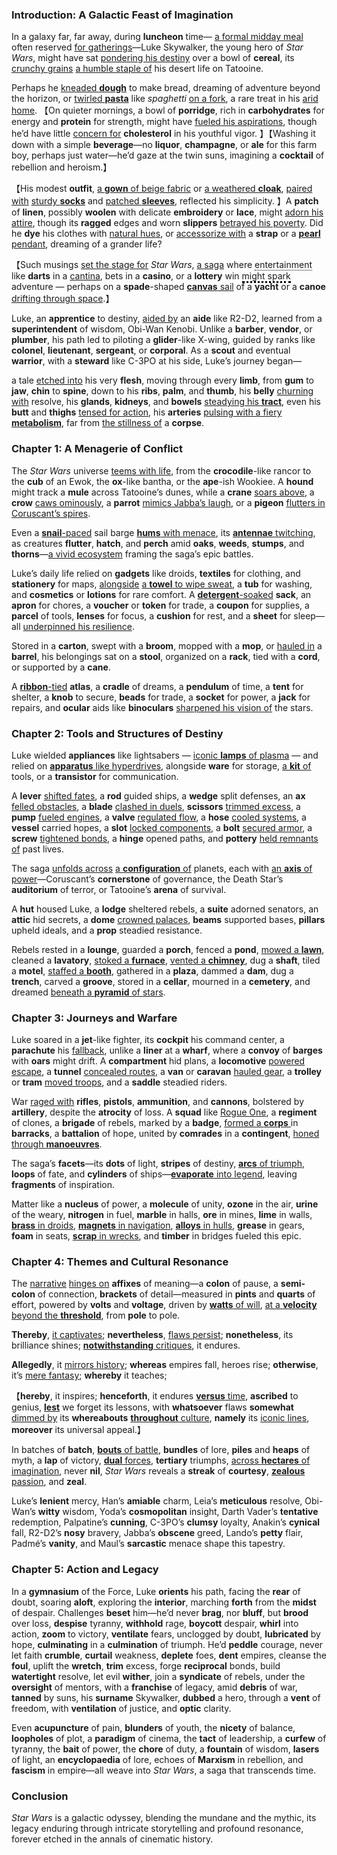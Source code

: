 ### Introduction: A Galactic Feast of Imagination

In a galaxy far, far away, during **luncheon** time— <u>a formal midday meal</u> often reserved <u>for gatherings</u>—Luke Skywalker, the young hero of *Star Wars*, might have sat <u>pondering his destiny</u> over a bowl of **cereal**, its <u>crunchy grains</u> <u>a humble staple of</u> his desert life on Tatooine. 

Perhaps he <u>kneaded **dough**</u> to make bread, dreaming of adventure beyond the horizon, or <u>twirled **pasta**</u> like *spaghetti* <u>on a fork</u>, a rare treat in his <u>arid home</u>. 【On quieter mornings, a bowl of **porridge**, rich in **carbohydrates** for energy and **protein** for strength, might have <u>fueled his aspirations</u>, though he’d have little <u>concern for</u> **cholesterol** in his youthful vigor. 】【Washing it down with a simple **beverage**—no **liquor**, **champagne**, or **ale** for this farm boy, perhaps just water—he’d gaze at the twin suns, imagining a **cocktail** of rebellion and heroism.】

【His modest **outfit**, <u>a **gown** of beige fabric</u> or <u>a weathered **cloak**</u>, <u>paired with</u> <u>sturdy **socks**</u> and <u>patched **sleeves**</u>, reflected his simplicity. 】A **patch** of **linen**, possibly **woolen** with delicate **embroidery** or **lace**, might <u>adorn his attire</u>, though its **ragged** edges and worn **slippers** <u>betrayed his poverty</u>. Did he **dye** his clothes with <u>natural hues</u>, or <u>accessorize with</u> a **strap** or a <u>**pearl** pendant</u>, dreaming of a grander life? 

【Such musings <u>set the stage for</u> *Star Wars*, <u>a saga</u> where <span style="border-bottom: 1px dotted black;">entertainment</span> like **darts** in a <u>cantina</u>, bets in a **casino**, or a **lottery** win <span style="border-bottom: 3px dotted black;">might spark</span> adventure — perhaps on a **spade**-shaped <u>**canvas** sail</u> of a **yacht** or a **canoe** <u>drifting through space</u>.】

Luke, an **apprentice** to destiny, <u>aided by</u> an **aide** like R2-D2, learned from a **superintendent** of wisdom, Obi-Wan Kenobi. Unlike a **barber**, **vendor**, or **plumber**, his path led to piloting a **glider**-like X-wing, guided by ranks like **colonel**, **lieutenant**, **sergeant**, or **corporal**.  As a **scout** and eventual **warrior**, with a **steward** like C-3PO at his side, Luke’s journey began—

a tale <u>etched into</u> his very **flesh**, moving through every **limb**, from **gum** to **jaw**, **chin** to **spine**, down to his **ribs**, **palm**, and **thumb**, his **belly** <u>churning with</u> resolve, his **glands**, **kidneys**, and **bowels** <u>steadying his **tract**</u>, even his **butt** and **thighs** <u>tensed for action</u>, his **arteries** <u>pulsing with a fiery **metabolism**</u>, far from <u>the stillness of</u> a **corpse**.

### Chapter 1: A Menagerie of Conflict

The *Star Wars* universe <u>teems with life</u>, from the **crocodile**-like rancor to the **cub** of an Ewok, the **ox**-like bantha, or the **ape**-ish Wookiee. A **hound** might track a **mule** across Tatooine’s dunes, while a **crane** <u>soars above</u>, a **crow** <u>caws ominously</u>, a **parrot** <u>mimics Jabba’s laugh</u>, or a **pigeon** <u>flutters in Coruscant’s spires</u>.

Even a <u>**snail**-paced</u> sail barge <u>**hums** with menace</u>, its <u>**antennae** twitching</u>, as creatures **flutter**, **hatch**, and **perch** amid **oaks**, **weeds**, **stumps**, and **thorns**—<u>a vivid ecosystem</u> framing the saga’s epic battles.

Luke’s daily life relied on **gadgets** like droids, **textiles** for clothing, and **stationery** for maps, <u>alongside</u> <u>a **towel** to wipe sweat</u>, a **tub** for washing, and **cosmetics** or **lotions** for rare comfort. 
A <u>**detergent**-soaked</u> **sack**, an **apron** for chores, a **voucher** or **token** for trade, a **coupon** for supplies, a **parcel** of tools, **lenses** for focus, a **cushion** for rest, and a **sheet** for sleep—all <u>underpinned his resilience</u>. 

Stored in a **carton**, swept with a **broom**, mopped with a **mop**, or <u>hauled in</u> a **barrel**, his belongings sat on a **stool**, organized on a **rack**, tied with a **cord**, or supported by a **cane**. 

A <u>**ribbon**-tied</u> **atlas**, a **cradle** of dreams, a **pendulum** of time, a **tent** for shelter, a **knob** to secure, **beads** for trade, a **socket** for power, a **jack** for repairs, and **ocular** aids like **binoculars** <u>sharpened his vision of</u> the stars.

### Chapter 2: Tools and Structures of Destiny

Luke wielded **appliances** like lightsabers — <u>iconic **lamps** of plasma</u> — and relied on <u>**apparatus** like hyperdrives</u>, alongside **ware** for storage, <u>a **kit** of</u> tools, or a **transistor** for communication. 

A **lever** <u>shifted fates</u>, a **rod** guided ships, a **wedge** split defenses, an **ax** <u>felled obstacles</u>, a **blade** <u>clashed in duels</u>, **scissors** <u>trimmed excess</u>, a **pump** <u>fueled engines</u>, a **valve** <u>regulated flow</u>, a **hose** <u>cooled systems</u>, a **vessel** carried hopes, a **slot** <u>locked components</u>, a **bolt** <u>secured armor</u>, a **screw** <u>tightened bonds</u>, a **hinge** opened paths, and **pottery** <u>held remnants of</u> past lives.

The saga <u>unfolds across</u> <u>a **configuration** of</u> planets, each with <u>an **axis** of power</u>—Coruscant’s **cornerstone** of governance, the Death Star’s **auditorium** of terror, or Tatooine’s **arena** of survival. 

A **hut** housed Luke, a **lodge** sheltered rebels, a **suite** adorned senators, an **attic** hid secrets, a **dome** <u>crowned palaces</u>, **beams** supported bases, **pillars** upheld ideals, and a **prop** steadied resistance. 

Rebels rested in a **lounge**, guarded a **porch**, fenced a **pond**, <u>mowed a **lawn**</u>, cleaned a **lavatory**, <u>stoked a **furnace**</u>, <u>vented a **chimney**</u>, dug a **shaft**, tiled a **motel**, <u>staffed a **booth**</u>, gathered in a **plaza**, dammed a **dam**, dug a **trench**, carved a **groove**, stored in a **cellar**, mourned in a **cemetery**, and dreamed <u>beneath a **pyramid** of stars</u>.

### Chapter 3: Journeys and Warfare

Luke soared in a **jet**-like fighter, its **cockpit** his command center, a **parachute** his <u>fallback</u>, unlike a **liner** at a **wharf**, where a **convoy** of **barges** with **oars** might drift. A **compartment** hid plans, a **locomotive** <u>powered escape</u>, a **tunnel** <u>concealed routes</u>, a **van** or **caravan** <u>hauled gear</u>, a **trolley** or **tram** <u>moved troops</u>, and a **saddle** steadied riders. 

War <u>raged with</u> **rifles**, **pistols**, **ammunition**, and **cannons**, bolstered by **artillery**, despite the **atrocity** of loss. A **squad** like <u>Rogue One</u>, a **regiment** of clones, a **brigade** of rebels, marked by a **badge**, <u>formed a **corps** </u>in **barracks**, a **battalion** of hope, united by **comrades** in a **contingent**, <u>honed through **manoeuvres**</u>.

The saga’s **facets**—its **dots** of light, **stripes** of destiny, <u>**arcs** of triumph</u>, **loops** of fate, and **cylinders** of ships—<u>**evaporate** into legend</u>, leaving **fragments** of inspiration. 

Matter like a **nucleus** of power, a **molecule** of unity, **ozone** in the air, **urine** of the weary, **nitrogen** in fuel, **marble** in halls, **ore** in mines, **lime** in walls, <u>**brass** in droids</u>, <u>**magnets** in navigation</u>, <u>**alloys** in hulls</u>, **grease** in gears, **foam** in seats, <u>**scrap** in wrecks</u>, and **timber** in bridges fueled this epic.

### Chapter 4: Themes and Cultural Resonance

The <u>narrative</u> <u>hinges on</u> **affixes** of meaning—a **colon** of pause, a **semi-colon** of connection, **brackets** of detail—measured in **pints** and **quarts** of effort, powered by **volts** and **voltage**, driven by <u>**watts** of will</u>, <u>at a **velocity** beyond the **threshold**</u>, from **pole** to pole. 

**Thereby**, <u>it captivates</u>; **nevertheless**, <u>flaws persist</u>; **nonetheless**, its brilliance shines; <u>**notwithstanding** critiques</u>, it endures. 

**Allegedly**, it <u>mirrors history</u>; **whereas** empires fall, heroes rise; **otherwise**, it’s <u>mere fantasy</u>; **whereby** it teaches; 

【**hereby**, it inspires; **henceforth**, it endures <u>**versus** time</u>, **ascribed** to genius, <u>**lest**</u> we forget its lessons, with **whatsoever** flaws **somewhat** <u>dimmed by</u> its **whereabouts** <u>**throughout** culture</u>, **namely** its <u>iconic lines</u>, **moreover** its universal appeal.】

In batches of **batch**, <u>**bouts** of battle</u>, **bundles** of lore, **piles** and **heaps** of myth, a **lap** of victory, <u>**dual** forces</u>, **tertiary** triumphs, <u>across **hectares** of imagination</u>, never **nil**, *Star Wars* reveals a **streak** of **courtesy**, <u>**zealous** passion</u>, and **zeal**. 

Luke’s **lenient** mercy, Han’s **amiable** charm, Leia’s **meticulous** resolve, Obi-Wan’s **witty** wisdom, Yoda’s **cosmopolitan** insight, Darth Vader’s **tentative** redemption, Palpatine’s **cunning**, C-3PO’s **clumsy** loyalty, Anakin’s **cynical** fall, R2-D2’s **nosy** bravery, Jabba’s **obscene** greed, Lando’s **petty** flair, Padmé’s **vanity**, and Maul’s **sarcastic** menace shape this tapestry.

### Chapter 5: Action and Legacy

In a **gymnasium** of the Force, Luke **orients** his path, facing the **rear** of doubt, soaring **aloft**, exploring the **interior**, marching **forth** from the **midst** of despair. Challenges **beset** him—he’d never **brag**, nor **bluff**, but **brood** over loss, **despise** tyranny, **withhold** rage, **boycott** despair, **whirl** into action, **zoom** to victory, **ventilate** fears, unclogged by doubt, **lubricated** by hope, **culminating** in a **culmination** of triumph. He’d **peddle** courage, never let faith **crumble**, **curtail** weakness, **deplete** foes, **dent** empires, cleanse the **foul**, uplift the **wretch**, **trim** excess, forge **reciprocal** bonds, build **watertight** resolve, let evil **wither**, join a **syndicate** of rebels, under the **oversight** of mentors, with a **franchise** of legacy, amid **debris** of war, **tanned** by suns, his **surname** Skywalker, **dubbed** a hero, through a **vent** of freedom, with **ventilation** of justice, and **optic** clarity.

Even **acupuncture** of pain, **blunders** of youth, the **nicety** of balance, **loopholes** of plot, a **paradigm** of cinema, the **tact** of leadership, a **curfew** of tyranny, the **bait** of power, the **chore** of duty, a **fountain** of wisdom, **lasers** of light, an **encyclopaedia** of lore, echoes of **Marxism** in rebellion, and **fascism** in empire—all weave into *Star Wars*, a saga that transcends time.

### Conclusion

*Star Wars* is a galactic odyssey, blending the mundane and the mythic, its legacy enduring through intricate storytelling and profound resonance, forever etched in the annals of cinematic history.



<br>
<br>
<br>
<br>

<br>
<br>
<br>
<br>


<br>
<br>

<br>
<br>


<br>
<br>

<br>
<br>



<br>
<br>

<br>
<br>


<br>
<br>


<br>
<br>

<br>
<br>


<br>
<br>

<br>
<br>